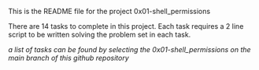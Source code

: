 This is the README file for the project 0x01-shell_permissions

There are 14 tasks to complete in this project.  Each task requires a 2 line script to be written solving the problem set in each task.

*a list of tasks can be found by selecting the 0x01-shell_permissions on the main branch of this github repository* 
